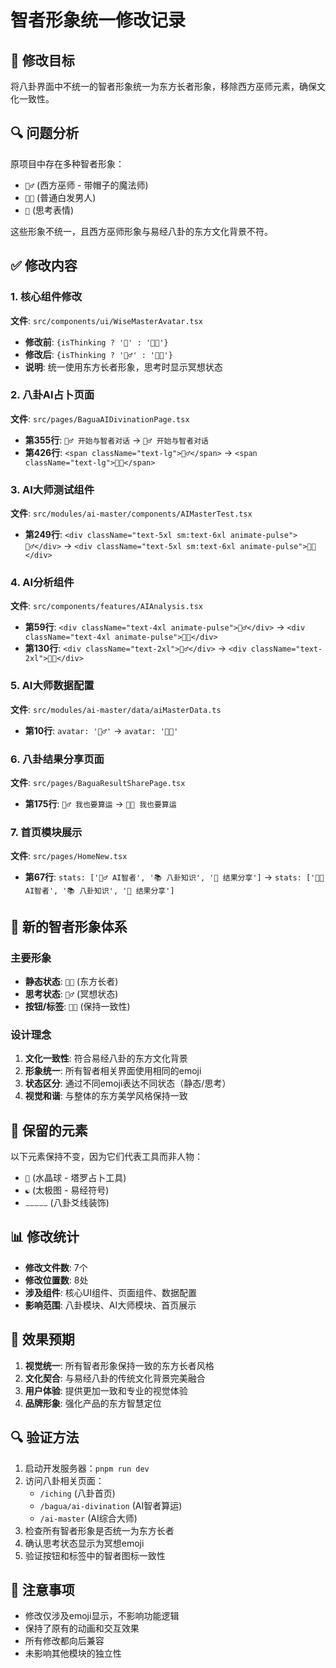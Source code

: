 # 智者形象统一修改记录

## 🎯 修改目标
将八卦界面中不统一的智者形象统一为东方长者形象，移除西方巫师元素，确保文化一致性。

## 🔍 问题分析
原项目中存在多种智者形象：
- `🧙‍♂️` (西方巫师 - 带帽子的魔法师)
- `👨‍🦳` (普通白发男人)
- `🤔` (思考表情)

这些形象不统一，且西方巫师形象与易经八卦的东方文化背景不符。

## ✅ 修改内容

### 1. 核心组件修改
**文件**: `src/components/ui/WiseMasterAvatar.tsx`
- **修改前**: `{isThinking ? '🤔' : '👨‍🦳'}`
- **修改后**: `{isThinking ? '🧘‍♂️' : '👴🏻'}`
- **说明**: 统一使用东方长者形象，思考时显示冥想状态

### 2. 八卦AI占卜页面
**文件**: `src/pages/BaguaAIDivinationPage.tsx`
- **第355行**: `🧙‍♂️ 开始与智者对话` → `🧘‍♂️ 开始与智者对话`
- **第426行**: `<span className="text-lg">🧙‍♂️</span>` → `<span className="text-lg">👴🏻</span>`

### 3. AI大师测试组件
**文件**: `src/modules/ai-master/components/AIMasterTest.tsx`
- **第249行**: `<div className="text-5xl sm:text-6xl animate-pulse">🧙‍♂️</div>` → `<div className="text-5xl sm:text-6xl animate-pulse">👴🏻</div>`

### 4. AI分析组件
**文件**: `src/components/features/AIAnalysis.tsx`
- **第59行**: `<div className="text-4xl animate-pulse">🧙‍♂️</div>` → `<div className="text-4xl animate-pulse">👴🏻</div>`
- **第130行**: `<div className="text-2xl">🧙‍♂️</div>` → `<div className="text-2xl">👴🏻</div>`

### 5. AI大师数据配置
**文件**: `src/modules/ai-master/data/aiMasterData.ts`
- **第10行**: `avatar: '🧙‍♂️'` → `avatar: '👴🏻'`

### 6. 八卦结果分享页面
**文件**: `src/pages/BaguaResultSharePage.tsx`
- **第175行**: `🧙‍♂️ 我也要算运` → `👴🏻 我也要算运`

### 7. 首页模块展示
**文件**: `src/pages/HomeNew.tsx`
- **第67行**: `stats: ['🧙‍♂️ AI智者', '📚 八卦知识', '📱 结果分享']` → `stats: ['👴🏻 AI智者', '📚 八卦知识', '📱 结果分享']`

## 🎨 新的智者形象体系

### 主要形象
- **静态状态**: `👴🏻` (东方长者)
- **思考状态**: `🧘‍♂️` (冥想状态)
- **按钮/标签**: `👴🏻` (保持一致性)

### 设计理念
1. **文化一致性**: 符合易经八卦的东方文化背景
2. **形象统一**: 所有智者相关界面使用相同的emoji
3. **状态区分**: 通过不同emoji表达不同状态（静态/思考）
4. **视觉和谐**: 与整体的东方美学风格保持一致

## 🔄 保留的元素
以下元素保持不变，因为它们代表工具而非人物：
- `🔮` (水晶球 - 塔罗占卜工具)
- `☯️` (太极图 - 易经符号)
- `⚊⚊⚊⚊⚊` (八卦爻线装饰)

## 📊 修改统计
- **修改文件数**: 7个
- **修改位置数**: 8处
- **涉及组件**: 核心UI组件、页面组件、数据配置
- **影响范围**: 八卦模块、AI大师模块、首页展示

## 🎯 效果预期
1. **视觉统一**: 所有智者形象保持一致的东方长者风格
2. **文化契合**: 与易经八卦的传统文化背景完美融合
3. **用户体验**: 提供更加一致和专业的视觉体验
4. **品牌形象**: 强化产品的东方智慧定位

## 🔍 验证方法
1. 启动开发服务器：`pnpm run dev`
2. 访问八卦相关页面：
   - `/iching` (八卦首页)
   - `/bagua/ai-divination` (AI智者算运)
   - `/ai-master` (AI综合大师)
3. 检查所有智者形象是否统一为东方长者
4. 确认思考状态显示为冥想emoji
5. 验证按钮和标签中的智者图标一致性

## 📝 注意事项
- 修改仅涉及emoji显示，不影响功能逻辑
- 保持了原有的动画和交互效果
- 所有修改都向后兼容
- 未影响其他模块的独立性
